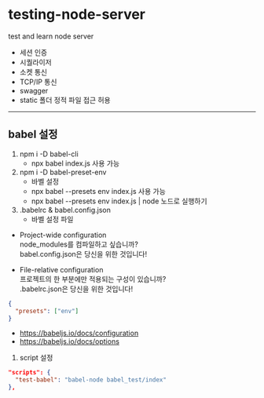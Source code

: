 # testing-node-server

test and learn node server

- 세션 인증
- 시퀄라이저
- 소켓 통신
- TCP/IP 통신
- swagger
- static 폴더 정적 파일 접근 허용

---

## babel 설정

1. npm i -D babel-cli
   - npx babel index.js 사용 가능
2. npm i -D babel-preset-env
   - 바벨 설정
   - npx babel --presets env index.js 사용 가능
   - npx babel --presets env index.js | node 노드로 실행하기
3. .babelrc & babel.config.json
   - 바벨 설정 파일

- Project-wide configuration
  <br/>
  node_modules를 컴파일하고 싶습니까?
  <br/>
  babel.config.json은 당신을 위한 것입니다!

- File-relative configuration
  <br/>
  프로젝트의 한 부분에만 적용되는 구성이 있습니까?
  <br/>
  .babelrc.json은 당신을 위한 것입니다!

```json
{
  "presets": ["env"]
}
```

- https://babeljs.io/docs/configuration
- https://babeljs.io/docs/options

1. script 설정

```json
"scripts": {
  "test-babel": "babel-node babel_test/index"
},
```
